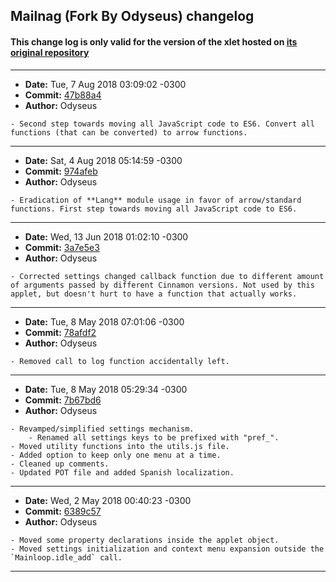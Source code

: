 ## Mailnag (Fork By Odyseus) changelog

#### This change log is only valid for the version of the xlet hosted on [its original repository](https://gitlab.com/Odyseus/CinnamonTools)

***

- **Date:** Tue, 7 Aug 2018 03:09:02 -0300
- **Commit:** [47b88a4](https://gitlab.com/Odyseus/CinnamonTools/commit/47b88a4)
- **Author:** Odyseus

```
- Second step towards moving all JavaScript code to ES6. Convert all functions (that can be converted) to arrow functions.

```

***

- **Date:** Sat, 4 Aug 2018 05:14:59 -0300
- **Commit:** [974afeb](https://gitlab.com/Odyseus/CinnamonTools/commit/974afeb)
- **Author:** Odyseus

```
- Eradication of **Lang** module usage in favor of arrow/standard functions. First step towards moving all JavaScript code to ES6.

```

***

- **Date:** Wed, 13 Jun 2018 01:02:10 -0300
- **Commit:** [3a7e5e3](https://gitlab.com/Odyseus/CinnamonTools/commit/3a7e5e3)
- **Author:** Odyseus

```
- Corrected settings changed callback function due to different amount of arguments passed by different Cinnamon versions. Not used by this applet, but doesn't hurt to have a function that actually works.

```

***

- **Date:** Tue, 8 May 2018 07:01:06 -0300
- **Commit:** [78afdf2](https://gitlab.com/Odyseus/CinnamonTools/commit/78afdf2)
- **Author:** Odyseus

```
- Removed call to log function accidentally left.

```

***

- **Date:** Tue, 8 May 2018 05:29:34 -0300
- **Commit:** [7b67bd6](https://gitlab.com/Odyseus/CinnamonTools/commit/7b67bd6)
- **Author:** Odyseus

```
- Revamped/simplified settings mechanism.
    - Renamed all settings keys to be prefixed with "pref_".
- Moved utility functions into the utils.js file.
- Added option to keep only one menu at a time.
- Cleaned up comments.
- Updated POT file and added Spanish localization.

```

***

- **Date:** Wed, 2 May 2018 00:40:23 -0300
- **Commit:** [6389c57](https://gitlab.com/Odyseus/CinnamonTools/commit/6389c57)
- **Author:** Odyseus

```
- Moved some property declarations inside the applet object.
- Moved settings initialization and context menu expansion outside the `Mainloop.idle_add` call.

```

***
